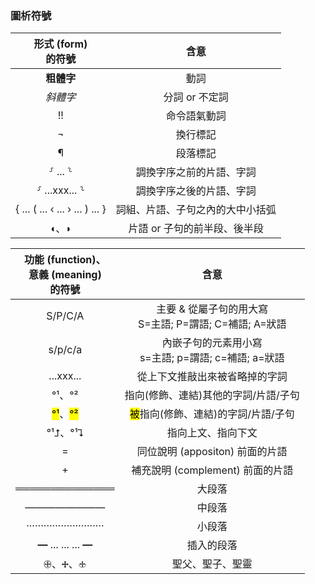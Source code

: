 
### 圖析符號
<center>

形式 (form) <br>的符號  | 含意 
:---: | :----: |
<strong>粗體字</strong> | 動詞 
<em>斜體字</em> | 分詞 or 不定詞
  !! | 命令語氣動詞 
 ¬ | 換行標記 
¶ | 段落標記 
⸉ ... ⸊ | 調換字序之前的片語、字詞
⸉ ...xxx... ⸊ | 調換字序之後的片語、字詞
 { ... ( ... ‹ ... › ... ) ... } | 詞組、片語、子句之內的大中小括弧 
 ◖、◗ | 片語 or 子句的前半段、後半段


功能 (function)、<br>意義 (meaning)<br>的符號  | 含意
:---: | :----: 
S/P/C/A| 主要 & 從屬子句的用大寫<br>S=主語; P=謂語; C=補語; A=狀語
s/p/c/a| 內嵌子句的元素用小寫<br>s=主語; p=謂語; c=補語; a=狀語
...xxx... | 從上下文推敲出來被省略掉的字詞
°¹、°²| 指向(修飾、連結)其他的字詞/片語/子句
<mark>°¹</mark>、<mark>°²</mark>  | <mark>被</mark>指向(修飾、連結)的字詞/片語/子句
°¹⮥、°¹⮧ |  指向上文、指向下文
= |  同位說明 (appositon) 前面的片語
+  | 補充說明 (complement) 前面的片語 
══════════════| 大段落
————————| 中段落
···························| 小段落
<strong>—</strong> ... ... ... <strong>—</strong> | 插入的段落
🕀、🕂、🕁 | 聖父、聖子、聖靈

</center>

